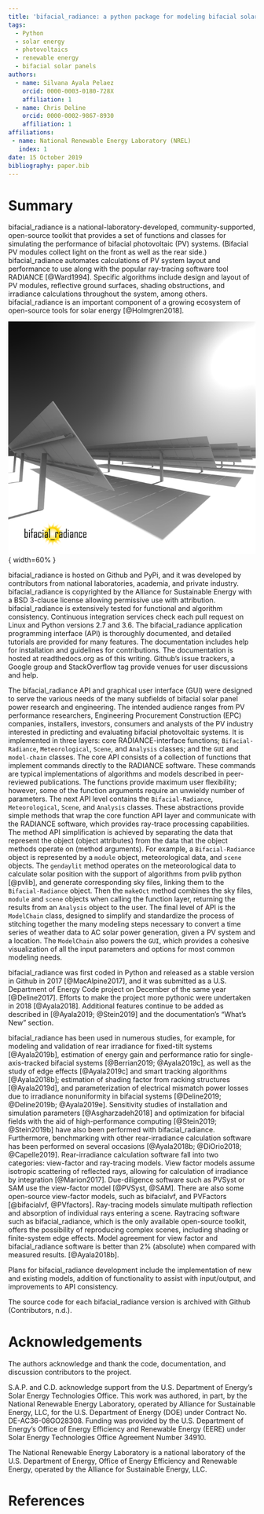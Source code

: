 ```yaml
---
title: 'bifacial_radiance: a python package for modeling bifacial solar photovoltaic systems'
tags:
  - Python
  - solar energy
  - photovoltaics
  - renewable energy
  - bifacial solar panels
authors:
  - name: Silvana Ayala Pelaez
    orcid: 0000-0003-0180-728X
    affiliation: 1
  - name: Chris Deline
    orcid: 0000-0002-9867-8930
    affiliation: 1
affiliations:
 - name: National Renewable Energy Laboratory (NREL)
   index: 1
date: 15 October 2019
bibliography: paper.bib
---
```


# Summary

bifacial_radiance is a national-laboratory-developed, community-supported, open-source toolkit that provides a set of functions and classes for simulating the performance of bifacial photovoltaic (PV) systems. (Bifacial PV modules collect light on the front as well as the rear side.) bifacial_radiance automates calculations of PV system layout and performance to use along with the popular ray-tracing software tool RADIANCE [@Ward1994]. Specific algorithms include design and layout of PV modules, reflective ground surfaces, shading obstructions, and irradiance calculations throughout the system, among others. bifacial_radiance is an important component of a growing ecosystem of open-source tools for solar energy [@Holmgren2018].

![Visualization of a bifacial photovoltaic array generated through bifacial_radiance. Courtesy of J. Alderman.\label{fig:visualization}](Alderman.PNG){ width=60% }

bifacial_radiance is hosted on Github and PyPi, and it was developed by contributors from national laboratories, academia, and private industry. bifacial_radiance is copyrighted by the Alliance for Sustainable Energy with a BSD 3-clause license allowing permissive use with attribution. bifacial_radiance is extensively tested for functional and algorithm consistency. Continuous integration services check each pull request on Linux and Python versions 2.7 and 3.6. The bifacial_radiance application programming interface (API) is thoroughly documented, and detailed tutorials are provided for many features. The documentation includes help for installation and guidelines for contributions. The documentation is hosted at readthedocs.org as of this writing. Github’s issue trackers, a Google group and StackOverflow tag provide venues for user discussions and help.

The bifacial_radiance API and graphical user interface (GUI) were designed to serve the various needs of the many subfields of bifacial solar panel power research and engineering. The intended audience ranges from PV performance researchers, Engineering Procurement Construction (EPC) companies, installers, investors, consumers and analysts of the PV industry interested in predicting and evaluating bifacial photovoltaic systems. It is implemented in three layers: core RADIANCE-interface functions; ``Bifacial-Radiance``, ``Meteorological``, ``Scene``, and ``Analysis`` classes; and the ``GUI`` and ``model-chain`` classes. The core API consists of a collection of functions that implement commands directly to the RADIANCE software. These commands are typical implementations of algorithms and models described in peer-reviewed publications. The functions provide maximum user flexibility; however, some of the function arguments require an unwieldy number of parameters. The next API level contains the ``Bifacial-Radiance``, ``Meteorological``, ``Scene``, and ``Analysis`` classes. These abstractions provide simple methods that wrap the core function API layer and communicate with the RADIANCE software, which provides ray-trace processing capabilities. The method API simplification is achieved by separating the data that represent the object (object attributes) from the data that the object methods operate on (method arguments). For example, a ``Bifacial-Radiance`` object is represented by a ``module`` object, meteorological data, and ``scene`` objects. The ``gendaylit`` method operates on the meteorological data to calculate solar position with the support of algorithms from pvlib python [@pvlib], and generate corresponding sky files, linking them to the ``Bifacial-Radiance`` object. Then the ``makeOct`` method combines the sky files, ``module`` and ``scene`` objects when calling the function layer, returning the results from an ``Analysis`` object to the user. The final level of API is the ``ModelChain`` class, designed to simplify and standardize the process of stitching together the many modeling steps necessary to convert a time series of weather data to AC solar power generation, given a PV system and a location. The ``ModelChain`` also powers the ``GUI``, which provides a cohesive visualization of all the input parameters and options for most common modeling needs.

bifacial_radiance was first coded in Python and released as a stable version in Github in 2017 [@MacAlpine2017], and it was submitted as a U.S. Department of Energy Code project on December of the same year [@Deline2017]. Efforts to make the project more pythonic were undertaken in 2018 [@Ayala2018]. Additional features continue to be added as described in [@Ayala2019; @Stein2019] and the documentation’s “What’s New” section.

bifacial_radiance has been used in numerous studies, for example, for modeling and validation of rear irradiance for fixed-tilt systems [@Ayala2019b], estimation of energy gain and performance ratio for single-axis-tracked bifacial systems [@Berrian2019; @Ayala2019c], as well as the study of edge effects [@Ayala2019c] and smart tracking algorithms [@Ayala2018b]; estimation of shading factor from racking structures [@Ayala2019d], and parameterization of electrical mismatch power losses due to irradiance nonuniformity in bifacial systems [@Deline2019; @Deline2019b; @Ayala2019e]. Sensitivity studies of installation and simulation parameters [@Asgharzadeh2018] and optimization for bifacial fields with the aid of high-performance computing [@Stein2019; @Stein2019b] have also been performed with bifacial_radiance. Furthermore, benchmarking with other rear-irradiance calculation software has been performed on several occasions [@Ayala2018b; @DiOrio2018; @Capelle2019]. Rear-irradiance calculation software fall into two categories: view-factor and ray-tracing models. View factor models assume isotropic scattering of reflected rays, allowing for calculation of irradiance by integration [@Marion2017]. Due-diligence software such as PVSyst or SAM use the view-factor model [@PVSyst, @SAM]. There are also some open-source view-factor models, such as bifacialvf, and PVFactors [@bifacialvf, @PVfactors]. Ray-tracing models simulate multipath reflection and absorption of individual rays entering a scene. Raytracing software such as bifacial_radiance, which is the only available open-source toolkit, offers the possibility of reproducing complex scenes, including shading or finite-system edge effects. Model agreement for view factor and bifacial_radiance software is better than 2\% (absolute) when compared with measured results. [@Ayala2018b]. 

Plans for bifacial_radiance development include the implementation of new and existing models, addition of functionality to assist with input/output, and improvements to API consistency.

The source code for each bifacial_radiance version is archived with Github (Contributors, n.d.).

# Acknowledgements

The authors acknowledge and thank the code, documentation, and discussion contributors to the project.

S.A.P. and C.D. acknowledge support from the U.S. Department of Energy’s Solar Energy Technologies Office. This work was authored, in part, by the National Renewable Energy Laboratory, operated by Alliance for Sustainable Energy, LLC, for the U.S. Department of Energy (DOE) under Contract No. DE-AC36-08GO28308. Funding was provided by the U.S. Department of Energy’s Office of Energy Efficiency and Renewable Energy (EERE) under Solar Energy Technologies Office Agreement Number 34910.

The National Renewable Energy Laboratory is a national laboratory of the U.S. Department of Energy, Office of Energy Efficiency and Renewable Energy, operated by the Alliance for Sustainable Energy, LLC.

# References